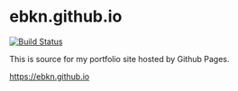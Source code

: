 # ebkn.github.io

[![Build Status](https://travis-ci.com/ebkn/ebkn.github.io.svg?branch=master)](https://travis-ci.com/ebkn/ebkn.github.io)

This is source for my portfolio site hosted by Github Pages.

https://ebkn.github.io
